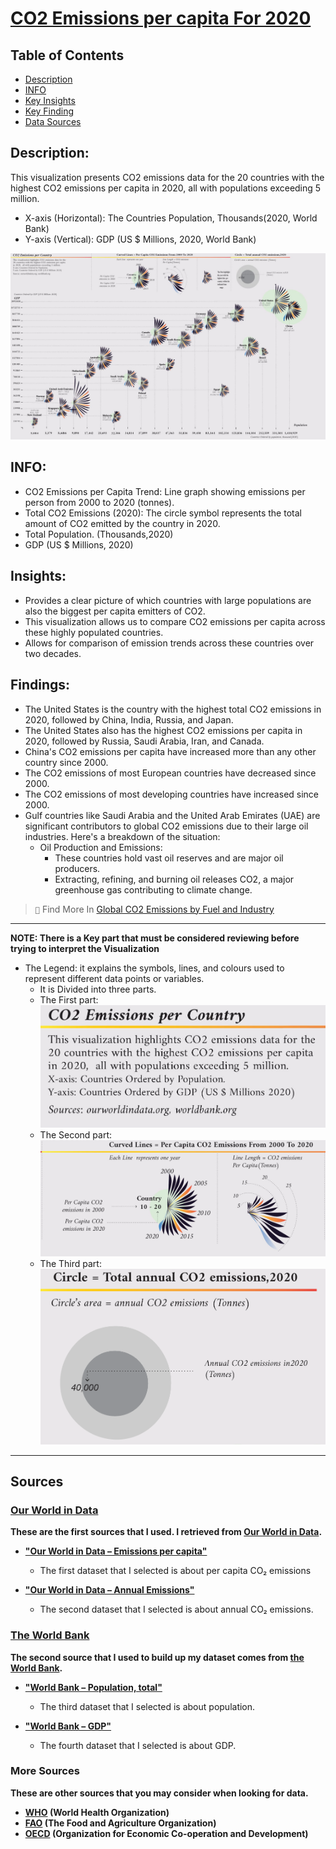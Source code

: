 
# [**CO2 Emissions per capita For 2020**]([project1/][([https://github.com/MMS-21/SQL/tree/9cc51c6e8ae0d2b4d2a2305075617b15a85a9ea4/Analysis%20of%20Chinook%20Database%20Of%20a%20digital%20media%20store)](https://github.com/MMS-21/SQL/tree/f3922eb8e3afdf9f732e49c62f5ba4bfc71fa665/Analysis%20of%20Chinook%20Database%20Of%20a%20digital%20media%20store](https://github.com/MMS-21/Data-Visualization-/tree/65f3deb8e502f5bd6a409b349dde492b2d2cd4a0/CO2%20Emissions%20per%20capita%20For%202020)))
## Table of Contents
- [Description](##Description)
- [INFO](##INFO)
- [Key Insights](##Insights)
- [Key Finding](##Findings)
- [Data Sources](##Sources)

## Description: 
This visualization presents CO2 emissions data for the 20 countries with the highest CO2 emissions per capita in 2020, all with populations exceeding 5 million.
-	X-axis (Horizontal): The Countries Population, Thousands(2020, World Bank)
-	Y-axis (Vertical): GDP (US $ Millions, 2020, World Bank)

![Whole Viz](https://github.com/MMS-21/Data-Visualization-/blob/abef762116cbdafda9be0919f7dad268adf9ff6d/CO2%20Emissions%20per%20capita%20For%202020/images/Proj%20Parts/CO2.JPG)
## INFO:
-	CO2 Emissions per Capita Trend: Line graph showing emissions per person from 2000 to 2020 (tonnes).
-	Total CO2 Emissions (2020): The circle symbol represents the total amount of CO2 emitted by the country in 2020.
-	Total Population. (Thousands,2020)
-	GDP (US $ Millions, 2020)
## Insights:
- Provides a clear picture of which countries with large populations are also the biggest per capita emitters of CO2.
- This visualization allows us to compare CO2 emissions per capita across these highly populated countries.
-	Allows for comparison of emission trends across these countries over two decades.
## Findings:
- The United States is the country with the highest total CO2 emissions in 2020, followed by China, India, Russia, and Japan.
- The United States also has the highest CO2 emissions per capita in 2020, followed by Russia, Saudi Arabia, Iran, and Canada.
- China's CO2 emissions per capita have increased more than any other country since 2000.
- The CO2 emissions of most European countries have decreased since 2000.
- The CO2 emissions of most developing countries have increased since 2000.
- Gulf countries like Saudi Arabia and the United Arab Emirates (UAE) are significant contributors to global CO2 emissions due to their large oil industries. Here's a breakdown of the situation:
   - Oil Production and Emissions:
       - These countries hold vast oil reserves and are major oil producers.
       - Extracting, refining, and burning oil releases CO2, a major greenhouse gas contributing to climate change.
> ``📝`` Find More In [Global CO2 Emissions by Fuel and Industry](https://github.com/MMS-21/Data-Visualization-/tree/2453bd4233c0cc7cefffc270477c8e3343936b81/Global%20CO2%20Emissions%20by%20Fuel%20and%20Industry)
---
**NOTE: There is a Key part that must be considered reviewing before trying to interpret the Visualization**
- The Legend: it explains the symbols, lines, and colours used to represent different data points or variables.
  - It is Divided into three parts.
  - The First part:
    ![Legend](https://github.com/MMS-21/Data-Visualization-/blob/abef762116cbdafda9be0919f7dad268adf9ff6d/CO2%20Emissions%20per%20capita%20For%202020/images/Proj%20Parts/legend.JPG)
  - The Second part:
    ![Curved lines](https://github.com/MMS-21/Data-Visualization-/blob/abef762116cbdafda9be0919f7dad268adf9ff6d/CO2%20Emissions%20per%20capita%20For%202020/images/Proj%20Parts/Curved%20Lines.JPG)
  - The Third part:
    ![Circles](https://github.com/MMS-21/Data-Visualization-/blob/abef762116cbdafda9be0919f7dad268adf9ff6d/CO2%20Emissions%20per%20capita%20For%202020/images/Proj%20Parts/Circles.png)

---
## Sources
### [Our World in Data](https://ourworldindata.org/)
**These are the first sources that I used. I retrieved from [Our World in Data](https://ourworldindata.org/).**

- **["Our World in Data – Emissions per capita"](https://ourworldindata.org/grapher/co-emissions-per-capita)**
  - The first dataset that I selected is about per capita CO₂ emissions

- **["Our World in Data – Annual Emissions"](https://ourworldindata.org/grapher/annual-co2-emissions-per-country)**
  - The second dataset that I selected is about annual CO₂ emissions.

### [The World Bank](https://data.worldbank.org/)
**The second source that I used to build up my dataset comes from [the World Bank](https://data.worldbank.org/).**

- **["World Bank – Population, total"](https://data.worldbank.org/indicator/SP.POP.TOTL)**
  - The third dataset that I selected is about population.

- **["World Bank – GDP"](https://data.worldbank.org/indicator/NY.GDP.MKTP.CD)**
  - The fourth dataset that I selected is about GDP.
### More Sources
**These are other sources that you may consider when looking for data.**
- **[WHO](https://www.who.int/data/gho/) (World Health Organization)**
- **[FAO](https://www.fao.org/faostat/en/#data) (The Food and Agriculture Organization)**
- **[OECD](https://data.oecd.org/) (Organization for Economic Co-operation and Development)**





